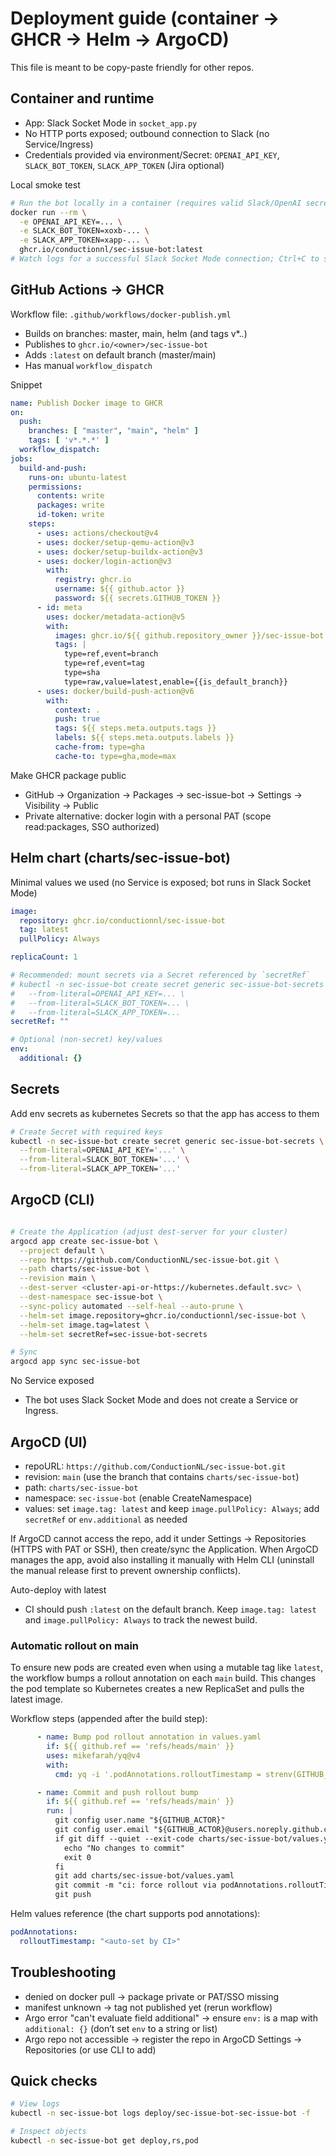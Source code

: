 # Deployment guide (container → GHCR → Helm → ArgoCD)

This file is meant to be copy-paste friendly for other repos.

## Container and runtime
- App: Slack Socket Mode in `socket_app.py`
- No HTTP ports exposed; outbound connection to Slack (no Service/Ingress)
- Credentials provided via environment/Secret: `OPENAI_API_KEY`, `SLACK_BOT_TOKEN`, `SLACK_APP_TOKEN` (Jira optional)

Local smoke test
```bash
# Run the bot locally in a container (requires valid Slack/OpenAI secrets)
docker run --rm \
  -e OPENAI_API_KEY=... \
  -e SLACK_BOT_TOKEN=xoxb-... \
  -e SLACK_APP_TOKEN=xapp-... \
  ghcr.io/conductionnl/sec-issue-bot:latest
# Watch logs for a successful Slack Socket Mode connection; Ctrl+C to stop
```

## GitHub Actions → GHCR
Workflow file: `.github/workflows/docker-publish.yml`
- Builds on branches: master, main, helm (and tags v*.*.*)
- Publishes to `ghcr.io/<owner>/sec-issue-bot`
- Adds `:latest` on default branch (master/main)
- Has manual `workflow_dispatch`

Snippet
```yaml
name: Publish Docker image to GHCR
on:
  push:
    branches: [ "master", "main", "helm" ]
    tags: [ 'v*.*.*' ]
  workflow_dispatch:
jobs:
  build-and-push:
    runs-on: ubuntu-latest
    permissions:
      contents: write
      packages: write
      id-token: write
    steps:
      - uses: actions/checkout@v4
      - uses: docker/setup-qemu-action@v3
      - uses: docker/setup-buildx-action@v3
      - uses: docker/login-action@v3
        with:
          registry: ghcr.io
          username: ${{ github.actor }}
          password: ${{ secrets.GITHUB_TOKEN }}
      - id: meta
        uses: docker/metadata-action@v5
        with:
          images: ghcr.io/${{ github.repository_owner }}/sec-issue-bot
          tags: |
            type=ref,event=branch
            type=ref,event=tag
            type=sha
            type=raw,value=latest,enable={{is_default_branch}}
      - uses: docker/build-push-action@v6
        with:
          context: .
          push: true
          tags: ${{ steps.meta.outputs.tags }}
          labels: ${{ steps.meta.outputs.labels }}
          cache-from: type=gha
          cache-to: type=gha,mode=max
```

Make GHCR package public
- GitHub → Organization → Packages → sec-issue-bot → Settings → Visibility → Public
- Private alternative: docker login with a personal PAT (scope read:packages, SSO authorized)

## Helm chart (charts/sec-issue-bot)
Minimal values we used (no Service is exposed; bot runs in Slack Socket Mode)
```yaml
image:
  repository: ghcr.io/conductionnl/sec-issue-bot
  tag: latest
  pullPolicy: Always

replicaCount: 1

# Recommended: mount secrets via a Secret referenced by `secretRef`
# kubectl -n sec-issue-bot create secret generic sec-issue-bot-secrets \
#   --from-literal=OPENAI_API_KEY=... \
#   --from-literal=SLACK_BOT_TOKEN=... \
#   --from-literal=SLACK_APP_TOKEN=...
secretRef: ""

# Optional (non-secret) key/values
env:
  additional: {}
```

## Secrets
Add env secrets as kubernetes Secrets so that the app has access to them
```bash
# Create Secret with required keys
kubectl -n sec-issue-bot create secret generic sec-issue-bot-secrets \
  --from-literal=OPENAI_API_KEY='...' \
  --from-literal=SLACK_BOT_TOKEN='...' \
  --from-literal=SLACK_APP_TOKEN='...'
```


## ArgoCD (CLI)
```bash

# Create the Application (adjust dest-server for your cluster)
argocd app create sec-issue-bot \
  --project default \
  --repo https://github.com/ConductionNL/sec-issue-bot.git \
  --path charts/sec-issue-bot \
  --revision main \
  --dest-server <cluster-api-or-https://kubernetes.default.svc> \
  --dest-namespace sec-issue-bot \
  --sync-policy automated --self-heal --auto-prune \
  --helm-set image.repository=ghcr.io/conductionnl/sec-issue-bot \
  --helm-set image.tag=latest \
  --helm-set secretRef=sec-issue-bot-secrets

# Sync
argocd app sync sec-issue-bot 
```

No Service exposed
- The bot uses Slack Socket Mode and does not create a Service or Ingress.

## ArgoCD (UI)
- repoURL: `https://github.com/ConductionNL/sec-issue-bot.git`
- revision: `main` (use the branch that contains `charts/sec-issue-bot`)
- path: `charts/sec-issue-bot`
- namespace: `sec-issue-bot` (enable CreateNamespace)
- values: set `image.tag: latest` and keep `image.pullPolicy: Always`; add `secretRef` or `env.additional` as needed

If ArgoCD cannot access the repo, add it under Settings → Repositories (HTTPS with PAT or SSH), then create/sync the Application. When ArgoCD manages the app, avoid also installing it manually with Helm CLI (uninstall the manual release first to prevent ownership conflicts).

Auto-deploy with latest
- CI should push `:latest` on the default branch. Keep `image.tag: latest` and `image.pullPolicy: Always` to track the newest build.

### Automatic rollout on main
To ensure new pods are created even when using a mutable tag like `latest`, the workflow bumps a rollout annotation on each `main` build. This changes the pod template so Kubernetes creates a new ReplicaSet and pulls the latest image.

Workflow steps (appended after the build step):

```yaml
      - name: Bump pod rollout annotation in values.yaml
        if: ${{ github.ref == 'refs/heads/main' }}
        uses: mikefarah/yq@v4
        with:
          cmd: yq -i '.podAnnotations.rolloutTimestamp = strenv(GITHUB_SHA)' charts/sec-issue-bot/values.yaml

      - name: Commit and push rollout bump
        if: ${{ github.ref == 'refs/heads/main' }}
        run: |
          git config user.name "${GITHUB_ACTOR}"
          git config user.email "${GITHUB_ACTOR}@users.noreply.github.com"
          if git diff --quiet --exit-code charts/sec-issue-bot/values.yaml; then
            echo "No changes to commit"
            exit 0
          fi
          git add charts/sec-issue-bot/values.yaml
          git commit -m "ci: force rollout via podAnnotations.rolloutTimestamp=${GITHUB_SHA} [skip ci]"
          git push
```

Helm values reference (the chart supports pod annotations):

```yaml
podAnnotations:
  rolloutTimestamp: "<auto-set by CI>"
```

## Troubleshooting
- denied on docker pull → package private or PAT/SSO missing
- manifest unknown → tag not published yet (rerun workflow)
- Argo error "can't evaluate field additional" → ensure `env:` is a map with `additional: {}` (don’t set `env` to a string or list)
- Argo repo not accessible → register the repo in ArgoCD Settings → Repositories (or use CLI to add)

## Quick checks
```bash
# View logs
kubectl -n sec-issue-bot logs deploy/sec-issue-bot-sec-issue-bot -f

# Inspect objects
kubectl -n sec-issue-bot get deploy,rs,pod
```

